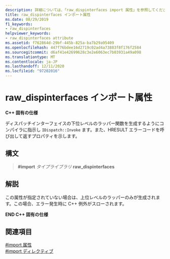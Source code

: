 ```yaml
---
description: 詳細については、「raw_dispinterfaces import 属性」を参照してください。
title: raw_dispinterfaces インポート属性
ms.date: 08/29/2019
f1_keywords:
- raw_dispinterfaces
helpviewer_keywords:
- raw_dispinterfaces attribute
ms.assetid: f762864d-29bf-445b-825a-ba7b29a95409
ms.openlocfilehash: 447f76bdee16d2719c02ad4a73883f8f176f2584
ms.sourcegitcommit: d6af41e42699628c3e2e6063ec7b03931a49a098
ms.translationtype: MT
ms.contentlocale: ja-JP
ms.lasthandoff: 12/11/2020
ms.locfileid: "97202016"
---
```

# <a name="raw_dispinterfaces-import-attribute"></a>raw_dispinterfaces インポート属性

**C++ 固有の仕様**

ディスパッチインターフェイスの下位レベルのラッパー関数を生成するようにコンパイラに指示し `IDispatch::Invoke` ます。また、HRESULT エラーコードを呼び出して返すプロパティを示します。

## <a name="syntax"></a>構文

> **#import** *タイプライブラリ* **raw_dispinterfaces**

## <a name="remarks"></a>解説

この属性が指定されていない場合は、上位レベルのラッパーのみが生成されます。この場合、エラー発生時に C++ 例外がスローされます。

**END C++ 固有の仕様**

## <a name="see-also"></a>関連項目

[#import 属性](../preprocessor/hash-import-attributes-cpp.md)\
[#import ディレクティブ](../preprocessor/hash-import-directive-cpp.md)
